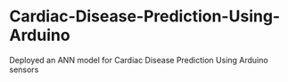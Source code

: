 # Cardiac-Disease-Prediction-Using-Arduino
Deployed an ANN model for Cardiac Disease Prediction Using Arduino sensors
